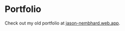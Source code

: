 # Portfolio

Check out my old portfolio at [jason-nembhard.web.app](https://jason-nembhard.web.app).
